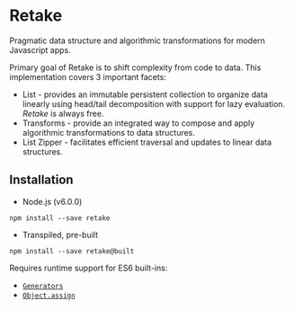 Retake
=========================

Pragmatic data structure and algorithmic transformations for modern Javascript apps.

Primary goal of Retake is to shift complexity from code to data. This implementation covers 3 important facets:

  - List - provides an immutable persistent collection to organize data linearly using head/tail decomposition with support for lazy evaluation. *Retake* is always free.
  - Transforms - provide an integrated way to compose and apply algorithmic transformations to data structures.
  - List Zipper - facilitates efficient traversal and updates to linear data structures.


## Installation


- Node.js (v6.0.0)

```
npm install --save retake
```

- Transpiled, pre-built
```
npm install --save retake@built
```

Requires runtime support for ES6 built-ins:
    
- [`Generators`](https://babeljs.io/docs/plugins/transform-regenerator)
- [`Object.assign`](http://babeljs.io/docs/plugins/transform-object-assign)

